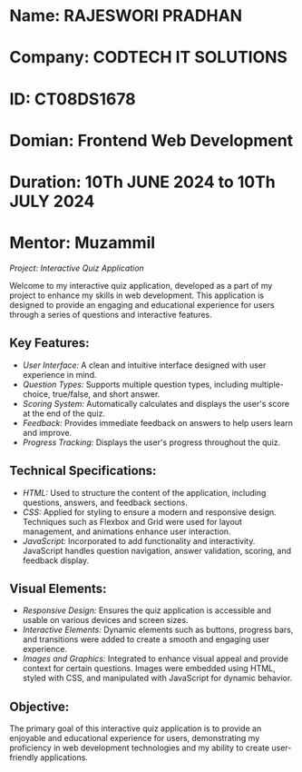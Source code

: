 # **Name:** RAJESWORI PRADHAN
# **Company:** CODTECH IT SOLUTIONS 
# **ID:** CT08DS1678
# **Domian:** Frontend Web Development
# **Duration:** 10Th JUNE 2024 to 10Th JULY 2024
# **Mentor:** Muzammil

*Project: Interactive Quiz Application*

Welcome to my interactive quiz application, developed as a part of my project to enhance my skills in web development. This application is designed to provide an engaging and educational experience for users through a series of questions and interactive features.

## Key Features:
- *User Interface:* A clean and intuitive interface designed with user experience in mind.
- *Question Types:* Supports multiple question types, including multiple-choice, true/false, and short answer.
- *Scoring System:* Automatically calculates and displays the user's score at the end of the quiz.
- *Feedback:* Provides immediate feedback on answers to help users learn and improve.
- *Progress Tracking:* Displays the user's progress throughout the quiz.

## Technical Specifications:
- *HTML:* Used to structure the content of the application, including questions, answers, and feedback sections.
- *CSS:* Applied for styling to ensure a modern and responsive design. Techniques such as Flexbox and Grid were used for layout management, and animations enhance user interaction.
- *JavaScript:* Incorporated to add functionality and interactivity. JavaScript handles question navigation, answer validation, scoring, and feedback display.

## Visual Elements:
- *Responsive Design:* Ensures the quiz application is accessible and usable on various devices and screen sizes.
- *Interactive Elements:* Dynamic elements such as buttons, progress bars, and transitions were added to create a smooth and engaging user experience.
- *Images and Graphics:* Integrated to enhance visual appeal and provide context for certain questions. Images were embedded using HTML, styled with CSS, and manipulated with JavaScript for dynamic behavior.

## Objective:
The primary goal of this interactive quiz application is to provide an enjoyable and educational experience for users, demonstrating my proficiency in web development technologies and my ability to create user-friendly applications.

